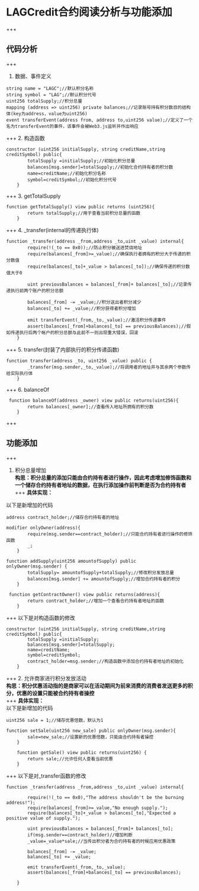 # LAGCredit合约阅读分析与功能添加
+++
## 代码分析
+++
1. 数据、事件定义
```
string name = "LAGC";//默认积分名称
string symbol = "LAG";//默认积分代号
uint256 totalSupply;//积分总量
mapping (address => uint256) private balances;//记录账号持有积分数目的结构体(key为address，value为uint256)
event transferEvent(address from, address to,uint256 value);//定义了一个名为transferEvent的事件，该事件会被Web3.js监听并作出响应
```
+++
2. 构造函数
```
constructor (uint256 initialSupply, string creditName,string creditSymbol) public{
        totalSupply =initialSupply;//初始化积分总量
        balances[msg.sender]=totalSupply;//初始化合约持有者的积分数
        name=creditName;//初始化积分名称
        symbol=creditSymbol;//初始化积分代号        
    }
```
+++
3. getTotalSupply
```
function getTotalSupply() view public returns (uint256){
        return totalSupply;//用于查看当前积分总量的函数
    }
```
+++
4. _transfer(internal的传递执行体)
```solidity
function _transfer(address _from,address _to,uint _value) internal{        
        require(!(_to == 0x0));//防止积分被送进焚烧地址
        require(balances[_from]>=_value);//确保执行者拥有的积分大于传递的积分数值
        require(balances[_to]+_value > balances[_to]);//确保传递的积分数值大于0
        
        uint previousBalances = balances[_from]+ balances[_to];//记录传递执行前两个账户的积分总额
        
        balances[_from] -= _value;//积分送出者积分减少
        balances[_to] += _value;//积分获得者积分增加
        
        emit transferEvent(_from,_to,_value);//激活积分传递事件
        assert(balances[_from]+balances[_to] == previousBalances);//假如传递执行后两个帐户的积分总额与此前不一则出现重大错误，回滚        
    }
```
+++
5. transfer(封装了内部执行的积分传递函数)
```solidity
function transfer(address _to, uint256 _value) public {
        _transfer(msg.sender,_to,_value);//将调用者的地址并与其余两个参数传给实际执行体
    }
```
+++
6. balanceOf
```solidity
 function balanceOf(address _owner) view public returns(uint256){
        return balances[_owner];//查看传入地址所拥有的积分数
    }
```
+++
## 功能添加
+++
1. 积分总量增加</br>
**构思：积分总量的添加只能由合约持有者进行操作，因此考虑增加修饰函数和一个储存合约持有者地址的数据，在执行添加操作前判断是否为合约持有者**</br>
+++
**具体实现：**</br>

以下是新增加的代码
```solidity
address contract_holder;//储存合约持有者的地址

modifier onlyOwner(address){
        require(msg.sender==contract_holder);//只能合约持有者进行操作的修饰函数
        _;
    }

function addSupply(uint256 amountofSupply) public onlyOwner(msg.sender) {
        totalSupply= amountofSupply+totalSupply;//修改积分发放总量
        balances[msg.sender] += amountofSupply;//增加合约持有者的积分
    }

 function getContractOwner() view public returns(address){
        return contract_holder;//增加一个查看合约持有者地址的函数
    }
```
+++
以下是对构造函数的修改
```solidity
constructor (uint256 initialSupply, string creditName,string creditSymbol) public{
        totalSupply =initialSupply;
        balances[msg.sender]=totalSupply;
        name=creditName;
        symbol=creditSymbol;
        contract_holder=msg.sender;//构造函数中添加合约持有者地址的初始化
    }
```
+++
2. 允许商家进行积分发放活动</br>
**构思：积分优惠活动指的是商家可以在活动期间为前来消费的消费者发送更多的积分，优惠的设置只能被合约持有者操控**</br>
+++
**具体实现：**</br>
以下是新增加的代码
```solidity
uint256 sale = 1;//储存优惠倍数，默认为1

function setSale(uint256 new_sale) public onlyOwner(msg.sender){
        sale=new_sale;//设置新的优惠倍数，只能由合约持有者操控
    }
    
    function getSale() view public returns(uint256) {
        return sale;//允许任何人查看当前优惠
    }
```
+++
以下是对_transfer函数的修改
```solidity
function _transfer(address _from,address _to,uint _value) internal{
        
        require(!(_to == 0x0),"The address shouldn't be the burning address!");
        require(balances[_from]>=_value,"No enough supply.");
        require(balances[_to]+_value > balances[_to],"Expected a positive value of supply.");
        
        uint previousBalances = balances[_from]+ balances[_to];
        if(msg.sender==contract_holder)//增加判断
        _value=_value*sale;//当传出积分者为合约持有者的时候应用优惠政策
        
        balances[_from] -= _value;
        balances[_to] += _value;
        
        emit transferEvent(_from,_to,_value);
        assert(balances[_from]+balances[_to] == previousBalances);
        
    }
```
